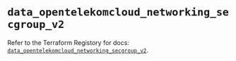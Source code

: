# `data_opentelekomcloud_networking_secgroup_v2`

Refer to the Terraform Registory for docs: [`data_opentelekomcloud_networking_secgroup_v2`](https://www.terraform.io/docs/providers/opentelekomcloud/d/networking_secgroup_v2).
